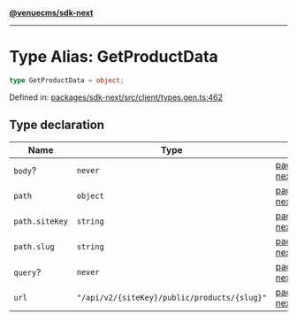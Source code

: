[**@venuecms/sdk-next**](../Index.md)

***

# Type Alias: GetProductData

```ts
type GetProductData = object;
```

Defined in: [packages/sdk-next/src/client/types.gen.ts:462](https://github.com/venuecms/sdk/blob/827e1eaa472dae7093291e9dcf3855760c75d0d4/packages/sdk-next/src/client/types.gen.ts#L462)

## Type declaration

| Name | Type | Defined in |
| ------ | ------ | ------ |
| <a id="body"></a> `body`? | `never` | [packages/sdk-next/src/client/types.gen.ts:463](https://github.com/venuecms/sdk/blob/827e1eaa472dae7093291e9dcf3855760c75d0d4/packages/sdk-next/src/client/types.gen.ts#L463) |
| <a id="path"></a> `path` | `object` | [packages/sdk-next/src/client/types.gen.ts:464](https://github.com/venuecms/sdk/blob/827e1eaa472dae7093291e9dcf3855760c75d0d4/packages/sdk-next/src/client/types.gen.ts#L464) |
| `path.siteKey` | `string` | [packages/sdk-next/src/client/types.gen.ts:465](https://github.com/venuecms/sdk/blob/827e1eaa472dae7093291e9dcf3855760c75d0d4/packages/sdk-next/src/client/types.gen.ts#L465) |
| `path.slug` | `string` | [packages/sdk-next/src/client/types.gen.ts:466](https://github.com/venuecms/sdk/blob/827e1eaa472dae7093291e9dcf3855760c75d0d4/packages/sdk-next/src/client/types.gen.ts#L466) |
| <a id="query"></a> `query`? | `never` | [packages/sdk-next/src/client/types.gen.ts:468](https://github.com/venuecms/sdk/blob/827e1eaa472dae7093291e9dcf3855760c75d0d4/packages/sdk-next/src/client/types.gen.ts#L468) |
| <a id="url"></a> `url` | `"/api/v2/{siteKey}/public/products/{slug}"` | [packages/sdk-next/src/client/types.gen.ts:469](https://github.com/venuecms/sdk/blob/827e1eaa472dae7093291e9dcf3855760c75d0d4/packages/sdk-next/src/client/types.gen.ts#L469) |
